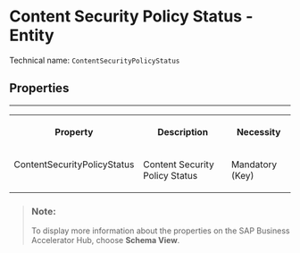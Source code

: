 <!-- loio888233630144463aa50769b2be5f5dcb -->

# Content Security Policy Status - Entity





Technical name: `ContentSecurityPolicyStatus` 



<a name="loio888233630144463aa50769b2be5f5dcb__ContentSecurityPolicy"/>

## Properties

****


<table>
<tr>
<th valign="top">

Property

</th>
<th valign="top">

Description

</th>
<th valign="top">

Necessity

</th>
</tr>
<tr>
<td valign="top">

ContentSecurityPolicyStatus

</td>
<td valign="top">

Content Security Policy Status

</td>
<td valign="top">

Mandatory \(Key\)

</td>
</tr>
</table>

> ### Note:  
> To display more information about the properties on the SAP Business Accelerator Hub, choose **Schema View**.

